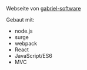Webseite von [gabriel-software](http://gabriel-software.ch)

Gebaut mit:

- node.js
- surge
- webpack
- React
- JavaScript/ES6
- MVC